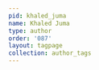 ```yaml
---
pid: khaled_juma
name: Khaled Juma
type: author
order: '087'
layout: tagpage
collection: author_tags
---
```

